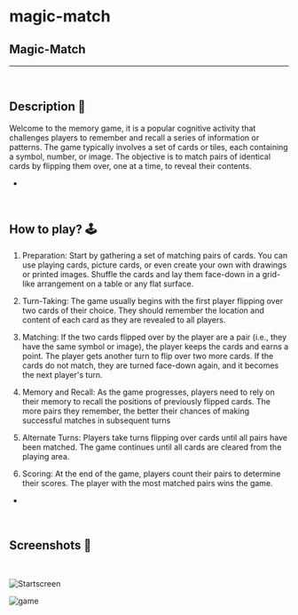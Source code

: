 # magic-match
## Magic-Match ##
---

<br>

## **Description 📃**

Welcome to the memory game, it is a popular cognitive activity that challenges players to remember and recall a series of information or patterns. The game typically involves a set of cards or tiles, each containing a symbol, number, or image. The objective is to match pairs of identical cards by flipping them over, one at a time, to reveal their contents.

- 

<br>

## **How to play? 🕹️**

1. Preparation: Start by gathering a set of matching pairs of cards. You can use playing cards, picture cards, or even create your own with drawings or printed images. Shuffle the cards and lay them face-down in a grid-like arrangement on a table or any flat surface.

2. Turn-Taking: The game usually begins with the first player flipping over two cards of their choice. They should remember the location and content of each card as they are revealed to all players.

3. Matching: If the two cards flipped over by the player are a pair (i.e., they have the same symbol or image), the player keeps the cards and earns a point. The player gets another turn to flip over two more cards. If the cards do not match, they are turned face-down again, and it becomes the next player's turn.

4. Memory and Recall: As the game progresses, players need to rely on their memory to recall the positions of previously flipped cards. The more pairs they remember, the better their chances of making successful matches in subsequent turns

5. Alternate Turns: Players take turns flipping over cards until all pairs have been matched. The game continues until all cards are cleared from the playing area.

6. Scoring: At the end of the game, players count their pairs to determine their scores. The player with the most matched pairs wins the game.

- 

<br>

## **Screenshots 📸**

<br>

![Startscreen](magic-match\magic-match-memory\public\ss\img1.png)

![game](magic-match\magic-match-memory\public\ss\img.png)
